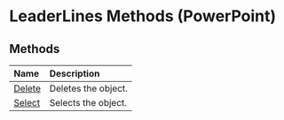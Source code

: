 
# LeaderLines Methods (PowerPoint)

## Methods



|**Name**|**Description**|
|:-----|:-----|
|[Delete](75b6a628-40dd-3ee4-62f0-1d1e4f4c85b2.md)|Deletes the object.|
|[Select](a146a575-89ef-28c6-4f0e-ede101835573.md)|Selects the object.|

